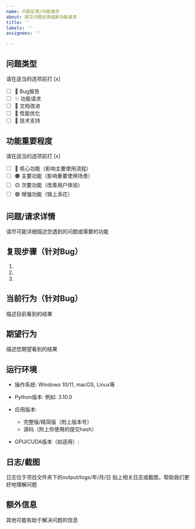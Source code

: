 ```yaml
---
name: 问题反馈/功能请求
about: 提交问题反馈或新功能请求
title: ''
labels: ''
assignees: ''

---
```


## 问题类型
请在适当的选项前打 [x]
- [ ] 🐛 Bug报告
- [ ] ✨ 功能请求
- [ ] 📝 文档改进
- [ ] 🔧 性能优化
- [ ] 🧰 技术支持

## 功能重要程度
请在适当的选项前打 [x]
- [ ] 🔴 核心功能（影响主要使用流程）
- [ ] 🟠 主要功能（影响重要使用场景）
- [ ] 🟡 次要功能（改善用户体验）
- [ ] 🟢 增强功能（锦上添花）

## 问题/请求详情
请尽可能详细描述您遇到的问题或需要的功能

## 复现步骤（针对Bug）
1. 
2. 
3. 


## 当前行为（针对Bug）
描述目前看到的结果

## 期望行为
描述您期望看到的结果

## 运行环境
- 操作系统: Windows 10/11, macOS, Linux等
- Python版本: 例如: 3.10.0
- 应用版本: 
  - 完整版/精简版（附上版本号）
  - 源码（附上你使用的提交hash）

- GPU/CUDA版本（如适用）: 

## 日志/截图
日志位于项目文件夹下的output/logs/年/月/日
贴上相关日志或截图，帮助我们更好地理解问题

## 额外信息
其他可能有助于解决问题的信息
